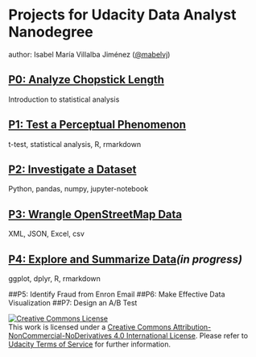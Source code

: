 # Projects for Udacity **Data Analyst Nanodegree**

author: Isabel María Villalba Jiménez ([@mabelvj](https://github.com/mabelvj))

## [P0: Analyze Chopstick Length](https://github.com/mabelvj/data-analyst-nanodegree/tree/master/P0-analyze-chopstick-length)

Introduction to statistical analysis

## [P1: Test a Perceptual Phenomenon](https://github.com/mabelvj/data-analyst-nanodegree/tree/master/P1-test-perceptual-phenomenon)

t-test, statistical analysis, R, rmarkdown

## [P2: Investigate a Dataset](https://github.com/mabelvj/data-analyst-nanodegree/tree/master/P2-investigate-dataset)

Python, pandas, numpy, jupyter-notebook 

## [P3: Wrangle OpenStreetMap Data](https://github.com/mabelvj/data-analyst-nanodegree/tree/master/P3-wrangle-openstreetmap-data)

 XML, JSON, Excel, csv

## [P4: Explore and Summarize Data](https://github.com/mabelvj/data-analyst-nanodegree/tree/master/P4-explore-and-summarize-data)*(in progress)*
 
ggplot, dplyr, R, rmarkdown

##P5: Identify Fraud from Enron Email
##P6: Make Effective Data Visualization
##P7: Design an A/B Test


<a rel="license" href="http://creativecommons.org/licenses/by-nc-nd/4.0/"><img alt="Creative Commons License" style="border-width:0" src="https://i.creativecommons.org/l/by-nc-nd/4.0/88x31.png" /></a><br />This work is licensed under a <a rel="license" href="http://creativecommons.org/licenses/by-nc-nd/4.0/">Creative Commons Attribution-NonCommercial-NoDerivatives 4.0 International License</a>. Please refer to [Udacity Terms of Service](https://www.udacity.com/legal) for further information.
